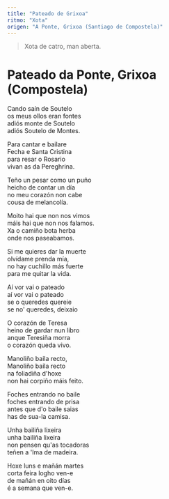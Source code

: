 ```yaml
---
title: "Pateado de Grixoa"
ritmo: "Xota"
origen: "A Ponte, Grixoa (Santiago de Compostela)"
---
```


> Xota de catro, man aberta.

# Pateado da Ponte, Grixoa (Compostela)

Cando saín de Soutelo<br>
os meus ollos eran fontes<br>
adiós monte de Soutelo<br>
adiós Soutelo de Montes.

Para cantar e bailare<br>
Fecha e Santa Cristina<br>
para resar o Rosario<br>
vivan as da Pereghrina.

Teño un pesar como un puño<br>
heicho de contar un día<br>
no meu corazón non cabe<br>
cousa de melancolía.

Moito hai que non nos vimos<br>
máis hai que non nos falamos.<br>
Xa o camiño bota herba<br>
onde nos paseabamos.

Si me quieres dar la muerte<br>
olvídame prenda mía,<br>
no hay cuchillo más fuerte<br>
para me quitar la vida.

Aí vor vai o pateado<br>
aí vor vai o pateado<br>
se o queredes quereie<br>
se no' queredes, deixaio

O corazón de Teresa<br>
heino de gardar nun libro<br>
anque Teresiña morra<br>
o corazón queda vivo.

Manoliño baila recto,<br>
Manoliño baila recto<br>
na foliadiña d'hoxe<br>
non hai corpiño máis feito.

Foches entrando no baile<br>
foches entrando de prisa<br>
antes que d'o baile saias<br>
has de sua-la camisa.

Unha bailiña lixeira<br>
unha bailiña lixeira<br>
non pensen qu'as tocadoras<br>
teñen a 'lma de madeira.

Hoxe luns e mañán martes<br>
corta feira logho ven-e<br>
de mañán en oito días<br>
é a semana que ven-e.